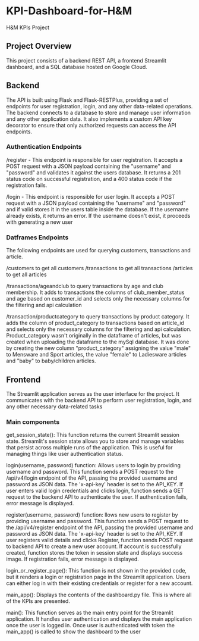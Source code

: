 # KPI-Dashboard-for-H&M
H&M KPIs Project

## Project Overview

This project consists of a backend REST API, a frontend Streamlit dashboard, and a SQL database hosted on Google Cloud.

## Backend
The API is built using Flask and Flask-RESTPlus, providing a set of endpoints for user registration, login, and any other data-related operations. The backend connects to a database to store and manage user information and any other application data. It also implements a custom API key decorator to ensure that only authorized requests can access the API endpoints.

### Authentication Endpoints

/register - This endpoint is responsible for user registration. It accepts a POST request with a JSON payload containing the "username" and "password" and validates it against the users database. It returns a 201 status code on successful registration, and a 400 status code if the registration fails.

/login - This endpoint is responsible for user login. It accepts a POST request with a JSON payload containing the "username" and "password" and if valid stores it in the users table inside the database. If the username already exists, it returns an error. If the username doesn't exist, it proceeds with generating a new user


### Datframes Endpoints

The following endpoints are used for querying customers, transactions and article.
 
/customers to get all customers
/transactions to get all transactions
/articles to get all articles

/transactions/ageandclub to query transactions by age and club membership. It adds to transactions the columns of club_member_status and age based on customer_id and selects only the necessary columns for the filtering and api calculation

/transaction/productcategory to query transactions by product category. It adds the column of product_category to transactions based on article_id and selects only the necessary columns for the filtering and api calculation. Product_category wasn't originally in the dataframe of articles, but was created when uploading the dataframe to the mySql database. It was done by creating the new column "product_category" assigning the value "male" to Mensware and Sport articles, the value "female" to Ladiesware articles and "baby" to baby/children articles.


## Frontend
The Streamlit application serves as the user interface for the project. It communicates with the backend API to perform user registration, login, and any other necessary data-related tasks

### Main components

get_session_state(): This function returns the current Streamlit session state. Streamlit's session state allows you to store and manage variables that persist across multiple runs of the application. This is useful for managing things like user authentication status.

login(username, password) function: Allows users to login by providing username and password. This function sends a POST request to the /api/v4/login endpoint of the API, passing the provided username and password as JSON data. The 'x-api-key' header is set to the API_KEY. If user enters valid login credentials and clicks login, function sends a GET request to the backend API to authenticate the user. If authentication fails, error message is displayed.

register(username, password) function: llows new users to register by providing username and password. This function sends a POST request to the /api/v4/register endpoint of the API, passing the provided username and password as JSON data. The 'x-api-key' header is set to the API_KEY. If user registers valid details and clicks Register, function sends POST request to backend API to create a new user account. If account is successfully created, function stores the token in session state and displays success image. If registration fails, error message is displayed.

login_or_register_page(): This function is not shown in the provided code, but it renders a login or registration page in the Streamlit application. Users can either log in with their existing credentials or register for a new account.


main_app(): Displays the contents of the dashboard.py file. This is where all of the KPIs are presented.

main(): This function serves as the main entry point for the Streamlit application. It handles user authentication and displays the main application once the user is logged in. Once user is authenticated with token the main_app() is called to show the dashboard to the user

